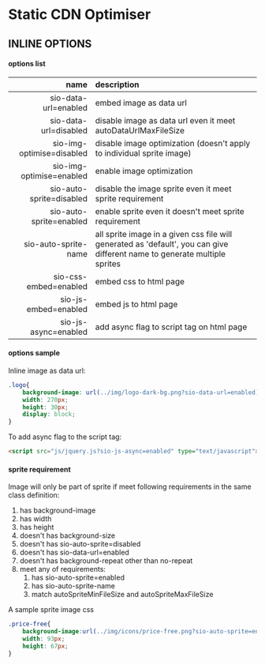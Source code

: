 Static CDN Optimiser
====================

INLINE OPTIONS
--------------

#### options list

name  | description
------------:|:---------------
 sio-data-url=enabled  |  embed image as data url
 sio-data-url=disabled  |  disable image as data url even it meet autoDataUrlMaxFileSize
 sio-img-optimise=disabled  | disable image optimization (doesn't apply to individual sprite image)
 sio-img-optimise=enabled  | enable image optimization
 sio-auto-sprite=disabled  | disable the image sprite even it meet sprite requirement
 sio-auto-sprite=enabled  | enable sprite even it doesn't meet sprite requirement
 sio-auto-sprite-name  |  all sprite image in a given css file will generated as 'default', you can give different name to generate multiple sprites
 sio-css-embed=enabled  | embed css to html page
 sio-js-embed=enabled  | embed js to html page
 sio-js-async=enabled  | add async flag to script tag on html page




#### options sample

Inline image as data url:
```css
.logo{
    background-image: url(../img/logo-dark-bg.png?sio-data-url=enabled);
    width: 270px;
    height: 30px;
    display: block;
}
```

To add async flag to the script tag:
```html
<script src="js/jquery.js?sio-js-async=enabled" type="text/javascript"></script>
```



#### sprite requirement

Image will only be part of sprite if meet following requirements in the same class definition:

1. has background-image
1. has width
1. has height
1. doesn't has background-size
1. doesn't has sio-auto-sprite=disabled
1. doesn't has sio-data-url=enabled
1. doesn't has background-repeat other than no-repeat
1. meet any of requirements:
    1. has sio-auto-sprite=enabled
    1. has sio-auto-sprite-name
    1. match autoSpriteMinFileSize and autoSpriteMaxFileSize

A sample sprite image css
```css
.price-free{
    background-image:url(../img/icons/price-free.png?sio-auto-sprite=enabled);
    width: 93px;
    height: 67px;
}
```
